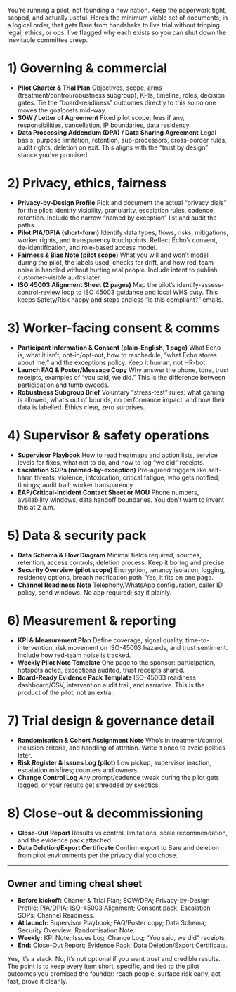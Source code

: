 You’re running a pilot, not founding a new nation. Keep the paperwork tight, scoped, and actually useful. Here’s the minimum viable set of documents, in a logical order, that gets Bare from handshake to live trial without tripping legal, ethics, or ops. I’ve flagged why each exists so you can shut down the inevitable committee creep.

# 1) Governing & commercial

* **Pilot Charter & Trial Plan**
  Objectives, scope, arms (treatment/control/robustness subgroup), KPIs, timeline, roles, decision gates. Tie the “board-readiness” outcomes directly to this so no one moves the goalposts mid-way.&#x20;
* **SOW / Letter of Agreement**
  Fixed pilot scope, fees if any, responsibilities, cancellation, IP boundaries, data residency.
* **Data Processing Addendum (DPA) / Data Sharing Agreement**
  Legal basis, purpose limitation, retention, sub-processors, cross-border rules, audit rights, deletion on exit. This aligns with the “trust by design” stance you’ve promised.&#x20;

# 2) Privacy, ethics, fairness

* **Privacy-by-Design Profile**
  Pick and document the actual “privacy dials” for the pilot: identity visibility, granularity, escalation rules, cadence, retention. Include the narrow “named by exception” list and audit the paths. &#x20;
* **Pilot PIA/DPIA (short-form)**
  Identify data types, flows, risks, mitigations, worker rights, and transparency touchpoints. Reflect Echo’s consent, de-identification, and role-based access model. &#x20;
* **Fairness & Bias Note (pilot scope)**
  What you will and won’t model during the pilot, the labels used, checks for drift, and how red-team noise is handled without hurting real people. Include intent to publish customer-visible audits later. &#x20;
* **ISO 45003 Alignment Sheet (2 pages)**
  Map the pilot’s identify-assess-control-review loop to ISO 45003 guidance and local WHS duty. This keeps Safety/Risk happy and stops endless “is this compliant?” emails. &#x20;

# 3) Worker-facing consent & comms

* **Participant Information & Consent (plain-English, 1 page)**
  What Echo is, what it isn’t, opt-in/opt-out, how to reschedule, “what Echo stores about me,” and the exceptions policy. Keep it human, not HR-bot.&#x20;
* **Launch FAQ & Poster/Message Copy**
  Why answer the phone, tone, trust receipts, examples of “you said, we did.” This is the difference between participation and tumbleweeds. &#x20;
* **Robustness Subgroup Brief**
  Voluntary “stress-test” rules: what gaming is allowed, what’s out of bounds, no performance impact, and how their data is labelled. Ethics clear, zero surprises.

# 4) Supervisor & safety operations

* **Supervisor Playbook**
  How to read heatmaps and action lists, service levels for fixes, what not to do, and how to log “we did” receipts.&#x20;
* **Escalation SOPs (named-by-exception)**
  Pre-agreed triggers like self-harm threats, violence, intoxication, critical fatigue; who gets notified; timings; audit trail; worker transparency.&#x20;
* **EAP/Critical-Incident Contact Sheet or MOU**
  Phone numbers, availability windows, data handoff boundaries. You don’t want to invent this at 2 a.m.

# 5) Data & security pack

* **Data Schema & Flow Diagram**
  Minimal fields required, sources, retention, access controls, deletion process. Keep it boring and precise. &#x20;
* **Security Overview (pilot scope)**
  Encryption, tenancy isolation, logging, residency options, breach notification path. Yes, it fits on one page.&#x20;
* **Channel Readiness Note**
  Telephony/WhatsApp configuration, caller ID policy, send windows. No app required; say it plainly.&#x20;

# 6) Measurement & reporting

* **KPI & Measurement Plan**
  Define coverage, signal quality, time-to-intervention, risk movement on ISO-45003 hazards, and trust sentiment. Include how red-team noise is tracked. &#x20;
* **Weekly Pilot Note Template**
  One page to the sponsor: participation, hotspots acted, exceptions audited, trust receipts shared.
* **Board-Ready Evidence Pack Template**
  ISO-45003 readiness dashboard/CSV, intervention audit trail, and narrative. This is the product of the pilot, not an extra.&#x20;

# 7) Trial design & governance detail

* **Randomisation & Cohort Assignment Note**
  Who’s in treatment/control, inclusion criteria, and handling of attrition. Write it once to avoid politics later.
* **Risk Register & Issues Log (pilot)**
  Low pickup, supervisor inaction, escalation misfires; counters and owners.
* **Change Control Log**
  Any prompt/cadence tweak during the pilot gets logged, or your results get shredded by skeptics.

# 8) Close-out & decommissioning

* **Close-Out Report**
  Results vs control, limitations, scale recommendation, and the evidence pack attached.&#x20;
* **Data Deletion/Export Certificate**
  Confirm export to Bare and deletion from pilot environments per the privacy dial you chose.&#x20;

---

## Owner and timing cheat sheet

* **Before kickoff:** Charter & Trial Plan; SOW/DPA; Privacy-by-Design Profile; PIA/DPIA; ISO-45003 Alignment; Consent pack; Escalation SOPs; Channel Readiness.&#x20;
* **At launch:** Supervisor Playbook; FAQ/Poster copy; Data Schema; Security Overview; Randomisation Note.
* **Weekly:** KPI Note; Issues Log; Change Log; “You said, we did” receipts.&#x20;
* **End:** Close-Out Report; Evidence Pack; Data Deletion/Export Certificate.&#x20;

Yes, it’s a stack. No, it’s not optional if you want trust and credible results. The point is to keep every item short, specific, and tied to the pilot outcomes you promised the founder: reach people, surface risk early, act fast, prove it cleanly.
